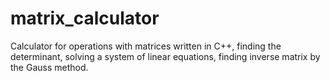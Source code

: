 # matrix_calculator
Calculator for operations with matrices written in C++, finding the determinant, solving a system of linear equations, finding inverse matrix by the Gauss method.
